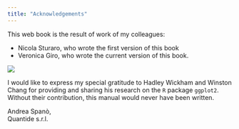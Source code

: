 ```yaml
---
title: "Acknowledgements"
---
```


This web book is the result of work of my colleagues:

* Nicola Sturaro, who wrote the first version of this book
* Veronica Giro, who wrote the current version of this book.

![](images/EF5C8766.jpg)

I would like to express my special gratitude to Hadley Wickham and Winston Chang for providing and sharing his research on the `R` package `ggplot2`. Without their contribution, this manual would never have been written.

Andrea Spanò,  
Quantide s.r.l.

